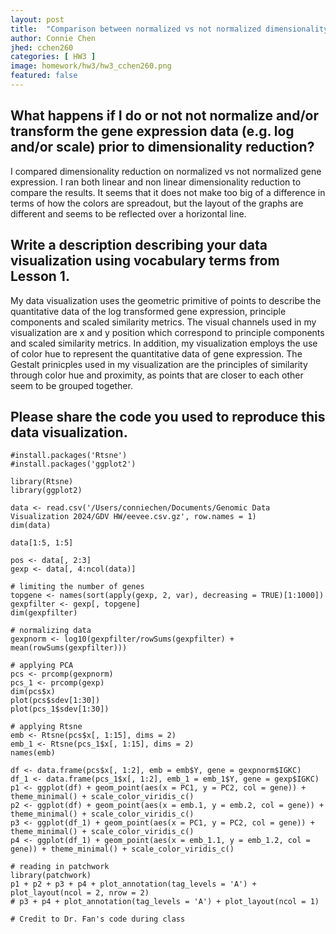 ```yaml
---
layout: post
title:  "Comparison between normalized vs not normalized dimensionality reduction on IGKC expression"
author: Connie Chen
jhed: cchen260
categories: [ HW3 ]
image: homework/hw3/hw3_cchen260.png
featured: false
---
```


## What happens if I do or not not normalize and/or transform the gene expression data (e.g. log and/or scale) prior to dimensionality reduction?
I compared dimensionality reduction on normalized vs not normalized gene expression. I ran both linear and non linear dimensionality reduction to compare the results. It seems that it does not make too big of a difference in terms of how the colors are spreadout, but the layout of the graphs are different and seems to be reflected over a horizontal line. 

## Write a description describing your data visualization using vocabulary terms from Lesson 1.
My data visualization uses the geometric primitive of points to describe the quantitative data of the log transformed gene expression, principle components and scaled similarity metrics. The visual channels used in my visualization are x and y position which correspond to principle components and scaled similarity metrics. In addition, my visualization employs the use of color hue to represent the quantitative data of gene expression. The Gestalt prinicples used in my visualization are the principles of similarity through color hue and proximity, as points that are closer to each other seem to be grouped together. 

## Please share the code you used to reproduce this data visualization.
```{r}
#install.packages('Rtsne')
#install.packages('ggplot2')

library(Rtsne)
library(ggplot2)

data <- read.csv('/Users/conniechen/Documents/Genomic Data Visualization 2024/GDV HW/eevee.csv.gz', row.names = 1)
dim(data)

data[1:5, 1:5]

pos <- data[, 2:3]
gexp <- data[, 4:ncol(data)]

# limiting the number of genes
topgene <- names(sort(apply(gexp, 2, var), decreasing = TRUE)[1:1000])
gexpfilter <- gexp[, topgene]
dim(gexpfilter)

# normalizing data
gexpnorm <- log10(gexpfilter/rowSums(gexpfilter) + mean(rowSums(gexpfilter)))

# applying PCA
pcs <- prcomp(gexpnorm)
pcs_1 <- prcomp(gexp)
dim(pcs$x)
plot(pcs$sdev[1:30])
plot(pcs_1$sdev[1:30])

# applying Rtsne
emb <- Rtsne(pcs$x[, 1:15], dims = 2)
emb_1 <- Rtsne(pcs_1$x[, 1:15], dims = 2)
names(emb)

df <- data.frame(pcs$x[, 1:2], emb = emb$Y, gene = gexpnorm$IGKC)
df_1 <- data.frame(pcs_1$x[, 1:2], emb_1 = emb_1$Y, gene = gexp$IGKC)
p1 <- ggplot(df) + geom_point(aes(x = PC1, y = PC2, col = gene)) + theme_minimal() + scale_color_viridis_c()
p2 <- ggplot(df) + geom_point(aes(x = emb.1, y = emb.2, col = gene)) + theme_minimal() + scale_color_viridis_c()
p3 <- ggplot(df_1) + geom_point(aes(x = PC1, y = PC2, col = gene)) + theme_minimal() + scale_color_viridis_c()
p4 <- ggplot(df_1) + geom_point(aes(x = emb_1.1, y = emb_1.2, col = gene)) + theme_minimal() + scale_color_viridis_c()

# reading in patchwork
library(patchwork)
p1 + p2 + p3 + p4 + plot_annotation(tag_levels = 'A') + plot_layout(ncol = 2, nrow = 2)
# p3 + p4 + plot_annotation(tag_levels = 'A') + plot_layout(ncol = 1)

# Credit to Dr. Fan's code during class

```
